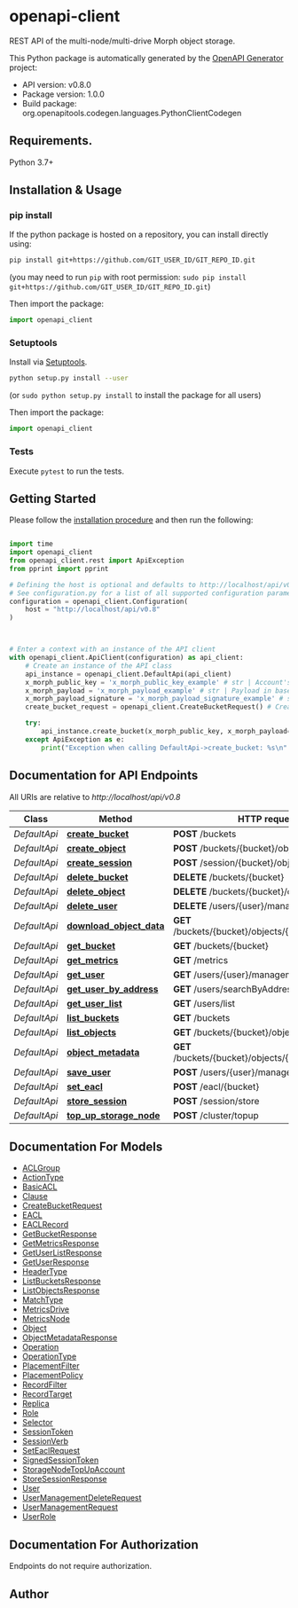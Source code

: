 # openapi-client
REST API of the multi-node/multi-drive Morph object storage.

This Python package is automatically generated by the [OpenAPI Generator](https://openapi-generator.tech) project:

- API version: v0.8.0
- Package version: 1.0.0
- Build package: org.openapitools.codegen.languages.PythonClientCodegen

## Requirements.

Python 3.7+

## Installation & Usage
### pip install

If the python package is hosted on a repository, you can install directly using:

```sh
pip install git+https://github.com/GIT_USER_ID/GIT_REPO_ID.git
```
(you may need to run `pip` with root permission: `sudo pip install git+https://github.com/GIT_USER_ID/GIT_REPO_ID.git`)

Then import the package:
```python
import openapi_client
```

### Setuptools

Install via [Setuptools](http://pypi.python.org/pypi/setuptools).

```sh
python setup.py install --user
```
(or `sudo python setup.py install` to install the package for all users)

Then import the package:
```python
import openapi_client
```

### Tests

Execute `pytest` to run the tests.

## Getting Started

Please follow the [installation procedure](#installation--usage) and then run the following:

```python

import time
import openapi_client
from openapi_client.rest import ApiException
from pprint import pprint

# Defining the host is optional and defaults to http://localhost/api/v0.8
# See configuration.py for a list of all supported configuration parameters.
configuration = openapi_client.Configuration(
    host = "http://localhost/api/v0.8"
)



# Enter a context with an instance of the API client
with openapi_client.ApiClient(configuration) as api_client:
    # Create an instance of the API class
    api_instance = openapi_client.DefaultApi(api_client)
    x_morph_public_key = 'x_morph_public_key_example' # str | Account's public key, encoded in base64.
    x_morph_payload = 'x_morph_payload_example' # str | Payload in base64. This data client used to sign request. Required if x-morph-payload-signature is set. (optional)
    x_morph_payload_signature = 'x_morph_payload_signature_example' # str | Payload signature in base64. If passed, x-morph-payload will be used to execute request in NeoFS. (optional)
    create_bucket_request = openapi_client.CreateBucketRequest() # CreateBucketRequest | Parameters of the new bucket in JSON. Required only for payload generation request. (optional)

    try:
        api_instance.create_bucket(x_morph_public_key, x_morph_payload=x_morph_payload, x_morph_payload_signature=x_morph_payload_signature, create_bucket_request=create_bucket_request)
    except ApiException as e:
        print("Exception when calling DefaultApi->create_bucket: %s\n" % e)

```

## Documentation for API Endpoints

All URIs are relative to *http://localhost/api/v0.8*

Class | Method | HTTP request | Description
------------ | ------------- | ------------- | -------------
*DefaultApi* | [**create_bucket**](docs/DefaultApi.md#create_bucket) | **POST** /buckets | 
*DefaultApi* | [**create_object**](docs/DefaultApi.md#create_object) | **POST** /buckets/{bucket}/objects | 
*DefaultApi* | [**create_session**](docs/DefaultApi.md#create_session) | **POST** /session/{bucket}/object | 
*DefaultApi* | [**delete_bucket**](docs/DefaultApi.md#delete_bucket) | **DELETE** /buckets/{bucket} | 
*DefaultApi* | [**delete_object**](docs/DefaultApi.md#delete_object) | **DELETE** /buckets/{bucket}/objects/{object} | 
*DefaultApi* | [**delete_user**](docs/DefaultApi.md#delete_user) | **DELETE** /users/{user}/management | 
*DefaultApi* | [**download_object_data**](docs/DefaultApi.md#download_object_data) | **GET** /buckets/{bucket}/objects/{object}/download | 
*DefaultApi* | [**get_bucket**](docs/DefaultApi.md#get_bucket) | **GET** /buckets/{bucket} | 
*DefaultApi* | [**get_metrics**](docs/DefaultApi.md#get_metrics) | **GET** /metrics | 
*DefaultApi* | [**get_user**](docs/DefaultApi.md#get_user) | **GET** /users/{user}/management | 
*DefaultApi* | [**get_user_by_address**](docs/DefaultApi.md#get_user_by_address) | **GET** /users/searchByAddress/{address} | 
*DefaultApi* | [**get_user_list**](docs/DefaultApi.md#get_user_list) | **GET** /users/list | 
*DefaultApi* | [**list_buckets**](docs/DefaultApi.md#list_buckets) | **GET** /buckets | 
*DefaultApi* | [**list_objects**](docs/DefaultApi.md#list_objects) | **GET** /buckets/{bucket}/objects | 
*DefaultApi* | [**object_metadata**](docs/DefaultApi.md#object_metadata) | **GET** /buckets/{bucket}/objects/{object}/metadata | 
*DefaultApi* | [**save_user**](docs/DefaultApi.md#save_user) | **POST** /users/{user}/management | 
*DefaultApi* | [**set_eacl**](docs/DefaultApi.md#set_eacl) | **POST** /eacl/{bucket} | 
*DefaultApi* | [**store_session**](docs/DefaultApi.md#store_session) | **POST** /session/store | 
*DefaultApi* | [**top_up_storage_node**](docs/DefaultApi.md#top_up_storage_node) | **POST** /cluster/topup | 


## Documentation For Models

 - [ACLGroup](docs/ACLGroup.md)
 - [ActionType](docs/ActionType.md)
 - [BasicACL](docs/BasicACL.md)
 - [Clause](docs/Clause.md)
 - [CreateBucketRequest](docs/CreateBucketRequest.md)
 - [EACL](docs/EACL.md)
 - [EACLRecord](docs/EACLRecord.md)
 - [GetBucketResponse](docs/GetBucketResponse.md)
 - [GetMetricsResponse](docs/GetMetricsResponse.md)
 - [GetUserListResponse](docs/GetUserListResponse.md)
 - [GetUserResponse](docs/GetUserResponse.md)
 - [HeaderType](docs/HeaderType.md)
 - [ListBucketsResponse](docs/ListBucketsResponse.md)
 - [ListObjectsResponse](docs/ListObjectsResponse.md)
 - [MatchType](docs/MatchType.md)
 - [MetricsDrive](docs/MetricsDrive.md)
 - [MetricsNode](docs/MetricsNode.md)
 - [Object](docs/Object.md)
 - [ObjectMetadataResponse](docs/ObjectMetadataResponse.md)
 - [Operation](docs/Operation.md)
 - [OperationType](docs/OperationType.md)
 - [PlacementFilter](docs/PlacementFilter.md)
 - [PlacementPolicy](docs/PlacementPolicy.md)
 - [RecordFilter](docs/RecordFilter.md)
 - [RecordTarget](docs/RecordTarget.md)
 - [Replica](docs/Replica.md)
 - [Role](docs/Role.md)
 - [Selector](docs/Selector.md)
 - [SessionToken](docs/SessionToken.md)
 - [SessionVerb](docs/SessionVerb.md)
 - [SetEaclRequest](docs/SetEaclRequest.md)
 - [SignedSessionToken](docs/SignedSessionToken.md)
 - [StorageNodeTopUpAccount](docs/StorageNodeTopUpAccount.md)
 - [StoreSessionResponse](docs/StoreSessionResponse.md)
 - [User](docs/User.md)
 - [UserManagementDeleteRequest](docs/UserManagementDeleteRequest.md)
 - [UserManagementRequest](docs/UserManagementRequest.md)
 - [UserRole](docs/UserRole.md)


<a id="documentation-for-authorization"></a>
## Documentation For Authorization

Endpoints do not require authorization.


## Author




